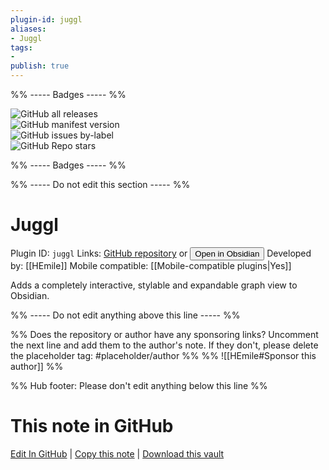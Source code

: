 ```yaml
---
plugin-id: juggl
aliases:
- Juggl
tags: 
- 
publish: true
---
```


%% ----- Badges ----- %%

![GitHub all releases](https://img.shields.io/github/downloads/HEmile/juggl/total?color=573E7A&logo=github&style=for-the-badge)   
![GitHub manifest version](https://img.shields.io/github/manifest-json/v/HEmile/juggl?color=573E7A&logo=github&style=for-the-badge)   
![GitHub issues by-label](https://img.shields.io/github/issues/HEmile/juggl/help%20wanted?color=573E7A&logo=github&style=for-the-badge)   
![GitHub Repo stars](https://img.shields.io/github/stars/HEmile/juggl?color=573E7A&logo=github&style=for-the-badge)

%% ----- Badges ----- %%

%% ----- Do not edit this section ----- %%

# Juggl

Plugin ID: `juggl`
Links: [GitHub repository](https://github.com/HEmile/juggl) or [<button id=HH>Open in Obsidian</button>](obsidian://show-plugin?id=juggl)
Developed by: [[HEmile]]
Mobile compatible: [[Mobile-compatible plugins|Yes]]

Adds a completely interactive, stylable and expandable graph view to Obsidian.

%% ----- Do not edit anything above this line ----- %% 

%% Does the repository or author have any sponsoring links? Uncomment the next line and add them to the author's note. If they don't, please delete the placeholder tag: #placeholder/author %%
%% ![[HEmile#Sponsor this author]] %%

%% Hub footer: Please don't edit anything below this line %%

# This note in GitHub

<span class="git-footer">[Edit In GitHub](https://github.dev/obsidian-community/obsidian-hub/blob/main/02%20-%20Community%20Expansions/02.05%20All%20Community%20Expansions/Plugins/juggl.md "git-hub-edit-note") | [Copy this note](https://raw.githubusercontent.com/obsidian-community/obsidian-hub/main/02%20-%20Community%20Expansions/02.05%20All%20Community%20Expansions/Plugins/juggl.md "git-hub-copy-note") | [Download this vault](https://github.com/obsidian-community/obsidian-hub/archive/refs/heads/main.zip "git-hub-download-vault") </span>
